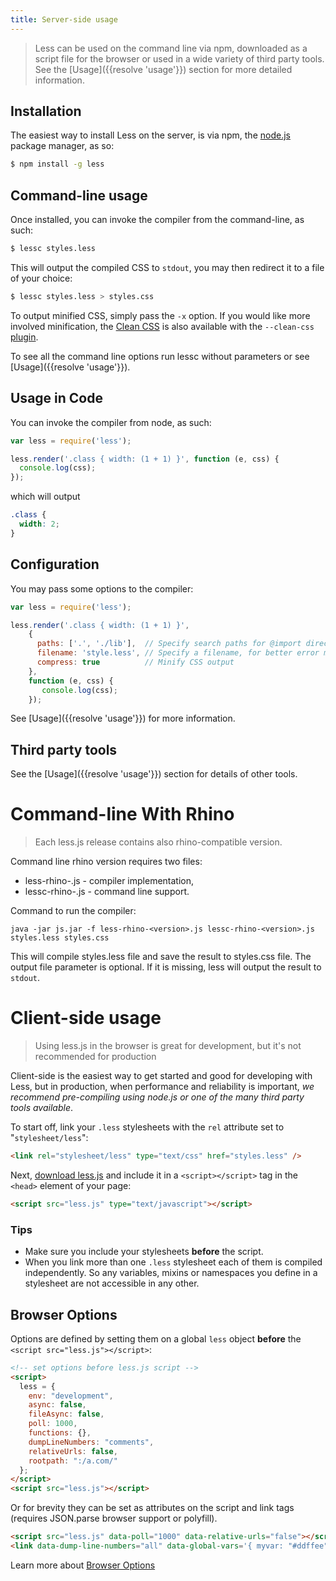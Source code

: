 ```yaml
---
title: Server-side usage
---
```


> Less can be used on the command line via npm, downloaded as a script file for the browser or used in a wide variety of third party tools. See the [Usage]({{resolve 'usage'}}) section for more
detailed information.

## Installation

The easiest way to install Less on the server, is via npm, the [node.js](http://nodejs.org/) package manager, as so:

```bash
$ npm install -g less
```

## Command-line usage

Once installed, you can invoke the compiler from the command-line, as such:

```bash
$ lessc styles.less
```

This will output the compiled CSS to `stdout`, you may then redirect it to a file of your choice:

```bash
$ lessc styles.less > styles.css
```

To output minified CSS, simply pass the `-x` option. If you would like more involved minification,
the [Clean CSS](https://github.com/GoalSmashers/clean-css) is also available with
the `--clean-css` [plugin](https://github.com/less/less-plugin-clean-css).

To see all the command line options run lessc without parameters or see [Usage]({{resolve 'usage'}}).

## Usage in Code

You can invoke the compiler from node, as such:

```js
var less = require('less');

less.render('.class { width: (1 + 1) }', function (e, css) {
  console.log(css);
});
```

which will output

```css
.class {
  width: 2;
}
```

## Configuration

You may pass some options to the compiler:

```js
var less = require('less');

less.render('.class { width: (1 + 1) }',
    {
      paths: ['.', './lib'],  // Specify search paths for @import directives
      filename: 'style.less', // Specify a filename, for better error messages
      compress: true          // Minify CSS output
    },
    function (e, css) {
       console.log(css);
    });
```

See [Usage]({{resolve 'usage'}}) for more information.

## Third party tools

See the [Usage]({{resolve 'usage'}}) section for details of other tools.

# Command-line With Rhino
> Each less.js release contains also rhino-compatible version.

Command line rhino version requires two files:
* less-rhino-<version>.js - compiler implementation,
* lessc-rhino-<version>.js - command line support.

Command to run the compiler:
````
java -jar js.jar -f less-rhino-<version>.js lessc-rhino-<version>.js styles.less styles.css
````

This will compile styles.less file and save the result to styles.css file. The output file parameter is optional. If it is missing, less will output the result to `stdout`.

# Client-side usage

> Using less.js in the browser is great for development, but it's not recommended for production

Client-side is the easiest way to get started and good for developing with Less, but in production, when performance and reliability is important, _we recommend pre-compiling using node.js or one of the many third party tools available_.

To start off, link your `.less` stylesheets with the `rel` attribute set to "`stylesheet/less`":

```html
<link rel="stylesheet/less" type="text/css" href="styles.less" />
```

Next, [download less.js](https://github.com/less/less.js/archive/master.zip) and include it in a `<script></script>` tag in the `<head>` element of your page:

```html
<script src="less.js" type="text/javascript"></script>
```

### Tips

* Make sure you include your stylesheets **before** the script.
* When you link more than one `.less` stylesheet each of them is compiled independently. So any variables, mixins or namespaces you define in a stylesheet are not accessible in any other.

## Browser Options

Options are defined by setting them on a global `less` object **before** the `<script src="less.js"></script>`:

``` html
<!-- set options before less.js script -->
<script>
  less = {
    env: "development",
    async: false,
    fileAsync: false,
    poll: 1000,
    functions: {},
    dumpLineNumbers: "comments",
    relativeUrls: false,
    rootpath: ":/a.com/"
  };
</script>
<script src="less.js"></script>
```

Or for brevity they can be set as attributes on the script and link tags (requires JSON.parse browser support or polyfill).

``` html
<script src="less.js" data-poll="1000" data-relative-urls="false"></script>
<link data-dump-line-numbers="all" data-global-vars='{ myvar: "#ddffee", mystr: "\"quoted\"" }' rel="stylesheet/less" type="text/css" href="less/styles.less">
```

Learn more about [Browser Options](usage/#using-less-in-the-browser-setting-options)
